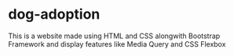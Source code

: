 # dog-adoption
This is a website made using HTML and CSS alongwith Bootstrap Framework and display features like Media Query and CSS Flexbox 

